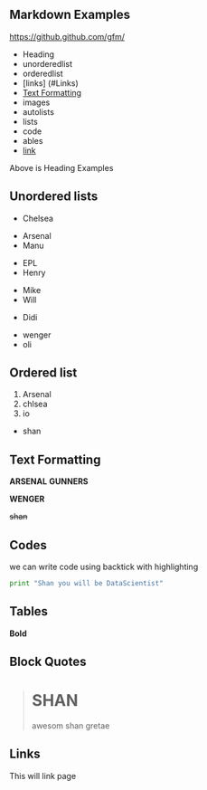 ## Markdown Examples 

https://github.github.com/gfm/

- Heading
- unorderedlist
- orderedlist
- [links] (#Links)
- [Text Formatting](#text-formatting)
- images 
- autolists
- lists
- code
- ables 
- [link](#links)


Above is Heading Examples

## Unordered lists 

- Chelsea
+ Arsenal 
+ Manu
- EPL 
- Henry
+ Mike
+ Will 


- Didi 
+ wenger
+ oli 


## Ordered list 

1. Arsenal
3. chlsea
100. io 
+ shan 

## Text Formatting 

__ARSENAL__
**GUNNERS**

__WENGER__

~~shan~~

## Codes 

we can write code using backtick with highlighting 

```py
print "Shan you will be DataScientist"
``` 

## Tables


__Bold__

## Block Quotes

> # SHAN
> awesom
 > shan 
 > gretae 



## Links 

This will link page 






